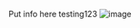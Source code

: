 Put info here
testing123
![image](https://github.com/Slum-Web/Slum-Web.github.io/assets/135080444/e1c2489b-b966-46ec-b256-8ebf4bab7b7a)
